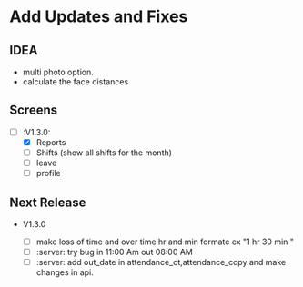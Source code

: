 # Add Updates and Fixes

## IDEA

- multi photo option.
- calculate the face distances

## Screens

- [ ] :V1.3.0:
  - [x] Reports
  - [ ] Shifts (show all shifts for the month)
  - [ ] leave
  - [ ] profile

## Next Release

- V1.3.0

  - [ ] make loss of time and over time hr and min formate ex "1 hr 30 min "
  - [ ] :server: try bug in 11:00 Am out 08:00 AM
  - [ ] :server: add out_date in attendance_ot,attendance_copy and make changes
        in api.
